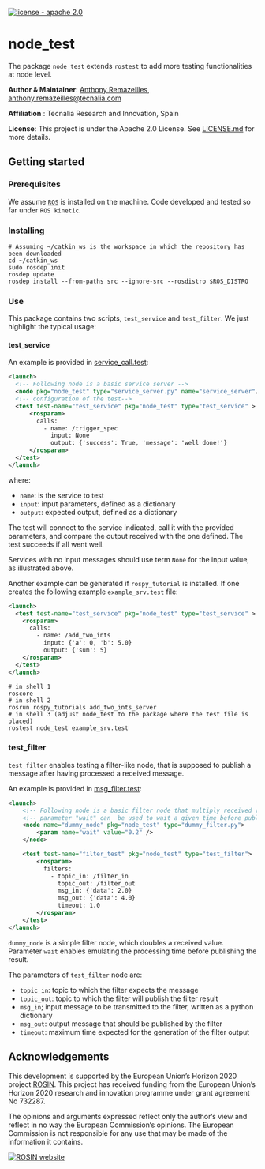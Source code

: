 [![license - apache 2.0](https://img.shields.io/:license-Apache%202.0-blue.svg)](https://opensource.org/licenses/Apache-2.0)

# node_test

The package `node_test` extends `rostest` to add more testing functionalities at node level.

**Author & Maintainer**: [Anthony Remazeilles](https://github.com/aremazeilles), anthony.remazeilles@tecnalia.com

**Affiliation** : Tecnalia Research and Innovation, Spain

**License**: This project is under the Apache 2.0 License.
See [LICENSE.md](LICENSE.md) for more details.

## Getting started

### Prerequisites

We assume [`ROS`][ros] is installed on the machine.
Code developed and tested so far under `ROS kinetic`.

[ros]: http://www.ros.org/

### Installing

```shell
# Assuming ~/catkin_ws is the workspace in which the repository has been downloaded
cd ~/catkin_ws
sudo rosdep init
rosdep update
rosdep install --from-paths src --ignore-src --rosdistro $ROS_DISTRO
```

### Use

This package contains two scripts, `test_service` and `test_filter`.
We just highlight the typical usage:

#### test_service

An example is provided in [service_call.test](node_test/test/service_call.test):

```xml
<launch>
  <!-- Following node is a basic service server -->
  <node pkg="node_test" type="service_server.py" name="service_server"/>
  <!-- configuration of the test-->
  <test test-name="test_service" pkg="node_test" type="test_service" >
      <rosparam>
        calls:
          - name: /trigger_spec
            input: None
            output: {'success': True, 'message': 'well done!'}
      </rosparam>
  </test>
</launch>
```

where:

* `name`: is the service to test
* `input`: input parameters, defined as a dictionary
* `output`: expected output, defined as a dictionary

The test will connect to the service indicated, call it with the provided parameters, and compare the output received with the one defined.
The test succeeds if all went well.

Services with no input messages should use term `None` for the input value, as illustrated above.

Another example can be generated if `rospy_tutorial` is installed.
If one creates the following example `example_srv.test` file:

```xml
<launch>
  <test test-name="test_service" pkg="node_test" type="test_service" >
    <rosparam>
      calls:
        - name: /add_two_ints
          input: {'a': 0, 'b': 5.0}
          output: {'sum': 5}
    </rosparam>
  </test>
</launch>
```

```shell
# in shell 1
roscore
# in shell 2
rosrun rospy_tutorials add_two_ints_server
# in shell 3 (adjust node_test to the package where the test file is placed)
rostest node_test example_srv.test
```

### test_filter


`test_filter` enables testing a filter-like node, that is supposed to publish a message after having processed a received message.

An example is provided in [msg_filter.test](node_test/test/msg_filter.test):

```xml
<launch>
    <!-- Following node is a basic filter node that multiply received value by 2, and publish it. -->
    <!-- parameter "wait" can  be used to wait a given time before publishing the result. -->
    <node name="dummy_node" pkg="node_test" type="dummy_filter.py">
        <param name="wait" value="0.2" />
    </node>

    <test test-name="filter_test" pkg="node_test" type="test_filter">
        <rosparam>
          filters:
            - topic_in: /filter_in
              topic_out: /filter_out
              msg_in: {'data': 2.0}
              msg_out: {'data': 4.0}
              timeout: 1.0
        </rosparam>
    </test>
</launch>
```

`dummy_node` is a simple filter node, which doubles a received value.
Parameter `wait` enables emulating the processing time before publishing the result.

The parameters of `test_filter` node are:

* `topic_in`: topic to which the filter expects the message
* `topic_out`: topic to which the filter will publish the filter result
* `msg_in`; input message to be transmitted to the filter, written as a python dictionary
* `msg_out`: output message that should be published by the filter
* `timeout`: maximum time expected for the generation of the filter output

## Acknowledgements

This development is supported by the European Union’s Horizon 2020 project [ROSIN][rosin_website].
This project has received funding from the European Union’s Horizon 2020 research and innovation programme under
grant agreement No 732287.

The opinions and arguments expressed reflect only the author‘s view and reflect in no way the European Commission‘s opinions.
The European Commission is not responsible for any use that may be made of the information it contains.

[![ROSIN website][rosin_logo]][rosin_website]

[rosin_logo]: http://rosin-project.eu/wp-content/uploads/2017/03/Logo_ROSIN_CMYK-Website.png
[rosin_website]: http://rosin-project.eu/ "Go to website"
